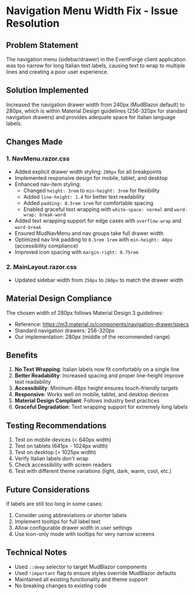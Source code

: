 # Navigation Menu Width Fix - Issue Resolution

## Problem Statement
The navigation menu (sidebar/drawer) in the EventForge client application was too narrow for long Italian text labels, causing text to wrap to multiple lines and creating a poor user experience.

## Solution Implemented
Increased the navigation drawer width from 240px (MudBlazor default) to 280px, which is within Material Design guidelines (256-320px for standard navigation drawers) and provides adequate space for Italian language labels.

## Changes Made

### 1. NavMenu.razor.css
- Added explicit drawer width styling: `280px` for all breakpoints
- Implemented responsive design for mobile, tablet, and desktop
- Enhanced nav-item styling:
  - Changed `height: 3rem` to `min-height: 3rem` for flexibility
  - Added `line-height: 1.4` for better text readability
  - Added `padding: 0.5rem 1rem` for comfortable spacing
  - Enabled graceful text wrapping with `white-space: normal` and `word-wrap: break-word`
- Added text wrapping support for edge cases with `overflow-wrap` and `word-break`
- Ensured MudNavMenu and nav groups take full drawer width
- Optimized nav link padding to `0.5rem 1rem` with `min-height: 48px` (accessibility compliance)
- Improved icon spacing with `margin-right: 0.75rem`

### 2. MainLayout.razor.css
- Updated sidebar width from `250px` to `280px` to match the drawer width

## Material Design Compliance
The chosen width of 280px follows Material Design 3 guidelines:
- Reference: https://m3.material.io/components/navigation-drawer/specs
- Standard navigation drawers: 256-320px
- Our implementation: 280px (middle of the recommended range)

## Benefits
1. **No Text Wrapping**: Italian labels now fit comfortably on a single line
2. **Better Readability**: Increased spacing and proper line-height improve text readability
3. **Accessibility**: Minimum 48px height ensures touch-friendly targets
4. **Responsive**: Works well on mobile, tablet, and desktop devices
5. **Material Design Compliant**: Follows industry best practices
6. **Graceful Degradation**: Text wrapping support for extremely long labels

## Testing Recommendations
1. Test on mobile devices (< 640px width)
2. Test on tablets (641px - 1024px width)
3. Test on desktop (> 1025px width)
4. Verify Italian labels don't wrap
5. Check accessibility with screen readers
6. Test with different theme variations (light, dark, warm, cool, etc.)

## Future Considerations
If labels are still too long in some cases:
1. Consider using abbreviations or shorter labels
2. Implement tooltips for full label text
3. Allow configurable drawer width in user settings
4. Use icon-only mode with tooltips for very narrow screens

## Technical Notes
- Used `::deep` selector to target MudBlazor components
- Used `!important` flag to ensure styles override MudBlazor defaults
- Maintained all existing functionality and theme support
- No breaking changes to existing code
